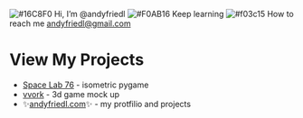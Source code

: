 ![#16C8F0](https://via.placeholder.com/15/16C8F0/000000?text=+) Hi, I’m @andyfriedl
![#F0AB16](https://via.placeholder.com/15/F0AB16/000000?text=+) Keep learning 
![#f03c15](https://via.placeholder.com/15/f03c15/000000?text=+) How to reach me andyfriedl@gmail.com



# View My Projects

- [Space Lab 76](https://www.spacelab76.com/) - isometric pygame
- [vvork](https://www.vvork.org/) - 3d game mock up
- ✨[andyfriedl.com](https://www.andyfriedl.com/)✨ - my protfilio and projects

<!---
andyfriedl/andyfriedl is a ✨ special ✨ repository because its `README.md` (this file) appears on your GitHub profile.
You can click the Preview link to take a look at your changes.
--->
